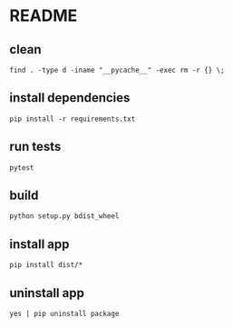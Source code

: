 # README

## clean

```
find . -type d -iname "__pycache__" -exec rm -r {} \;
```

## install dependencies

```
pip install -r requirements.txt
```

## run tests

```
pytest
```

## build

```
python setup.py bdist_wheel
```

## install app

```
pip install dist/*
```

## uninstall app

```
yes | pip uninstall package
```
